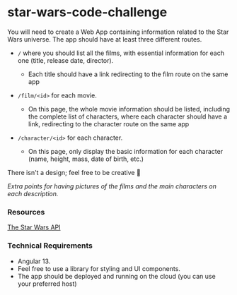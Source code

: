 # star-wars-code-challenge

You will need to create a Web App containing information related to the Star Wars universe.
The app should have at least three different routes.

- `/` where you should list all the films, with essential information for each one (title, release date, director).
    - Each title should have a link redirecting to the film route on the same app

- `/film/<id>` for each movie.
    - On this page, the whole movie information should be listed, including the complete list of characters, where each character should have a link, redirecting to the character route on the same app

- `/character/<id>` for each character.
    - On this page, only display the basic information for each character (name, height, mass, date of birth, etc.)

There isn't a design; feel free to be creative 🙂

_Extra points for having pictures of the films and the main characters on each description._

### Resources

[The Star Wars API](https://swapi.dev/)

### Technical Requirements

- Angular 13.
- Feel free to use a library for styling and UI components.
- The app should be deployed and running on the cloud (you can use your preferred host)
